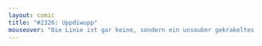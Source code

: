 ```yaml
---
layout: comic
title: "#2326: Uppdiwupp"
mouseover: "Die Linie ist gar keine, sondern ein unsauber gekrakeltes 'achsinn'."
---
```

